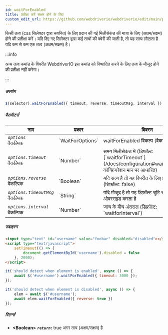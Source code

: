 ```yaml
---
id: waitForEnabled
title: प्रतीक्षा करें सक्षम होने के लिए
custom_edit_url: https://github.com/webdriverio/webdriverio/edit/main/packages/webdriverio/src/commands/element/waitForEnabled.ts
---
```


किसी तत्व (css सिलेक्टर द्वारा चयनित) के लिए प्रदान की गई मिलीसेकंड की मात्रा के लिए (अक्षम/सक्षम) होने की प्रतीक्षा करें। यदि दिए गए सिलेक्टर द्वारा कई तत्वों की क्वेरी की जाती है, तो यह सत्य लौटाता है यदि कम से कम एक तत्व (अक्षम/सक्षम) है।

:::info

अन्य तत्व कमांड के विपरीत WebdriverIO इस कमांड को निष्पादित करने के लिए तत्व के मौजूद होने की प्रतीक्षा नहीं करेगा।

:::

##### उपयोग

```js
$(selector).waitForEnabled({ timeout, reverse, timeoutMsg, interval })
```

##### पैरामीटर्स

<table>
  <thead>
    <tr>
      <th>नाम</th><th>प्रकार</th><th>विवरण</th>
    </tr>
  </thead>
  <tbody>
    <tr>
      <td><code><var>options</var></code><br /><span className="label labelWarning">वैकल्पिक</span></td>
      <td>`WaitForOptions`</td>
      <td>waitForEnabled विकल्प (वैकल्पिक)</td>
    </tr>
    <tr>
      <td><code><var>options.timeout</var></code><br /><span className="label labelWarning">वैकल्पिक</span></td>
      <td>`Number`</td>
      <td>समय मिलीसेकंड में (डिफ़ॉल्ट [`waitforTimeout`](/docs/configuration#waitfortimeout) कॉन्फ़िगरेशन मान पर आधारित)</td>
    </tr>
    <tr>
      <td><code><var>options.reverse</var></code><br /><span className="label labelWarning">वैकल्पिक</span></td>
      <td>`Boolean`</td>
      <td>यदि सत्य है तो यह विपरीत के लिए प्रतीक्षा करता है (डिफ़ॉल्ट: false)</td>
    </tr>
    <tr>
      <td><code><var>options.timeoutMsg</var></code><br /><span className="label labelWarning">वैकल्पिक</span></td>
      <td>`String`</td>
      <td>यदि मौजूद है तो यह डिफ़ॉल्ट त्रुटि संदेश को ओवरराइड करता है</td>
    </tr>
    <tr>
      <td><code><var>options.interval</var></code><br /><span className="label labelWarning">वैकल्पिक</span></td>
      <td>`Number`</td>
      <td>जांच के बीच अंतराल (डिफ़ॉल्ट: `waitforInterval`)</td>
    </tr>
  </tbody>
</table>

##### उदाहरण

```html title="index.html"
<input type="text" id="username" value="foobar" disabled="disabled"></input>
<script type="text/javascript">
    setTimeout(() => {
        document.getElementById('username').disabled = false
    }, 2000);
</script>
```

```js title="waitForEnabledExample.js"
it('should detect when element is enabled', async () => {
    await $('#username').waitForEnabled({ timeout: 3000 });
});

it('should detect when element is disabled', async () => {
    elem = await $('#username');
    await elem.waitForEnabled({ reverse: true })
});
```

##### रिटर्न्स

- **&lt;Boolean&gt;**
            **<code><var>return</var></code>:**  true     अगर तत्व (अक्षम/सक्षम) है